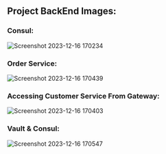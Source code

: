 ## Project BackEnd Images:
### Consul:
![Screenshot 2023-12-16 170234](https://github.com/ismailbob/Tp-4/assets/100361358/cfe6f210-9f92-4797-8989-800bf44d6e13)

### Order Service:
![Screenshot 2023-12-16 170439](https://github.com/ismailbob/Tp-4/assets/100361358/784eccb2-bf96-4a6e-9cf6-6945cca28cce)

### Accessing Customer Service From Gateway:
![Screenshot 2023-12-16 170403](https://github.com/ismailbob/Tp-4/assets/100361358/3ff12ba3-32e1-4e2a-8ecf-11277f9a0006)

### Vault & Consul:
![Screenshot 2023-12-16 170547](https://github.com/ismailbob/Tp-4/assets/100361358/2c2d83a7-e97a-47d6-b210-1d39d4dae094)
